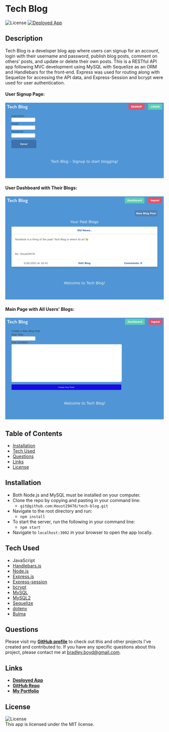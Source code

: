 # Tech Blog

![License](https://img.shields.io/badge/License%3A-MIT-green.svg) <a href="https://code-zone.herokuapp.com/">![Deployed App](https://img.shields.io/badge/Deployed%20App-blue.svg)</a>

## Description

Tech Blog is a developer blog app where users can signup for an account, login with their username and password, publish blog posts, comment on others' posts, and update or delete their own posts. This is a RESTful API app following MVC development using MySQL with Sequelize as an ORM and Handlebars for the front-end. Express was used for routing along with Sequelize for accessing the API data, and Express-Session and bcrypt were used for user authentication.

#### User Signup Page:

![User Signup](./assets/images/screenshot-1.jpg)

#### User Dashboard with Their Blogs:

![User Dashboard](./assets/images/screenshot-2.jpg)

#### Main Page with All Users' Blogs:

![Main Blog Page](./assets/images/screenshot-3.jpg)

## Table of Contents

- [Installation](#installation)
- [Tech Used](#tech-used)
- [Questions](#questions)
- [Links](#links)
- [License](#license)

## Installation

- Both Node.js and MySQL must be installed on your computer.
- Clone the repo by copying and pasting in your command line:
  - `git@github.com:Houst29476/tech-blog.git`
- Navigate to the root directory and run:
  - `npm install`
- To start the server, run the following in your command line:
  - `npm start`
- Navigate to `localhost:3002` in your browser to open the app locally.

## Tech Used

- JavaScript
- [Handlebars.js](https://handlebarsjs.com/)
- [Node.js](https://nodejs.org/en/)
- [Express.js](https://www.npmjs.com/package/express)
- [Express-session](https://www.npmjs.com/package/express-session)
- [bcrypt](https://www.npmjs.com/package/bcrypt)
- [MySQL](https://dev.mysql.com/doc/)
- [MySQL2](https://www.npmjs.com/package/mysql2)
- [Sequelize](https://www.npmjs.com/package/sequelize)
- [dotenv](https://www.npmjs.com/package/dotenv)
- [Bulma](https://bulma.io/documentation/)

## Questions

Please visit my **[GitHub profile](https://github.com/houst29476/)** to check out this and other projects I've created and contributed to.
If you have any specific questions about this project, please contact me at <bradley.boyd@gmail.com>.

## Links

- **[Deployed App](https://git.heroku.com/tech-blog-houst29476.git)**
- **[GitHub Repo](https://github.com/houst29476/tech-blog/)**
- **[My Portfolio](https://houst29476.github.io/)**

## License

![License](https://img.shields.io/badge/License%3A-MIT-green.svg)  
 This app is licensed under the MIT license.
